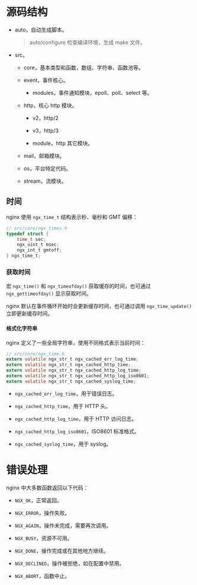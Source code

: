 # 源码结构

- auto，自动生成脚本。

  > auto/configure 检查编译环境，生成 make 文件。

- src。

  - core，基本类型和函数，数组、字符串、函数池等。

  - event，事件核心。

    - modules，事件通知模块，epoll、poll、select 等。

  - http，核心 http 模块。

    - v2，http/2

    - v3，http/3

    - module，http 其它模块。

  - mail，邮箱模块。

  - os，平台特定代码。

  - stream，流模块。

## 时间

nginx 使用 `ngx_time_t` 结构表示秒、毫秒和 GMT 偏移：

```c
// src/core/ngx_times.h
typedef struct {
    time_t sec;
    ngx_uint_t msec;
    ngx_int_t gmtoff;
} ngx_time_t;
```

### 获取时间

宏 `ngx_time()` 和 `ngx_timeofday()` 获取缓存的时间，也可通过 `ngx_gettimeofday()` 显示获取时间。

nginx 默认在事件循环开始时会更新缓存时间，也可通过调用 `ngx_time_update()` 立即更新缓存时间。

#### 格式化字符串

nginx 定义了一些全局字符串，使用不同格式表示当前时间：

```c
// src/core/ngx_time.h
extern volatile ngx_str_t ngx_cached_err_log_time;
extern volatile ngx_str_t ngx_cached_http_time;
extern volatile ngx_str_t ngx_cached_http_log_time;
extern volatile ngx_str_t ngx_cached_http_log_iso8601;
extern volatile ngx_str_t ngx_cached_syslog_time;
```

- `ngx_cached_err_log_time`，用于错误日志。

- `ngx_cached_http_time`，用于 HTTP 头。

- `ngx_cached_http_log_time`，用于 HTTP 访问日志。

- `ngx_cached_http_log_iso8601`，ISO8601 标准格式。

- `ngx_cached_syslog_time`，用于 syslog。

# 错误处理

nginx 中大多数函数返回以下代码：

- `NGX_OK`，正常返回。

- `NGX_ERROR`，操作失败。

- `NGX_AGAIN`，操作未完成，需要再次调用。

- `NGX_BUSY`，资源不可用。

- `NGX_DONE`，操作完成或在其他地方继续。

- `NGX_DECLINED`，操作被拒绝，如在配置中禁用。

- `NGX_ABORT`，函数中止。
